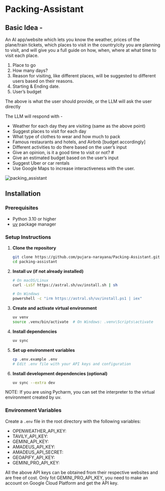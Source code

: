 # Packing-Assistant

## Basic Idea - 

An AI app/website which lets you know the weather, prices of the plane/train tickets, which places to visit in the country/city you are planning to visit, and will give you a full guide on how, when, where at what time to visit each place.

1. Place to go
2. How many days?
3. Reason for visiting, like different places, will be suggested to different users based on their reasons.
4. Starting & Ending date.
5. User’s budget

The above is what the user should provide, or the LLM will ask the user directly  

The LLM will respond with - 

* Weather for each day they are visiting (same as the above point)
* Suggest places to visit for each day
* What type of clothes to wear and how much to pack 
* Famous restaurants and hotels, and Airbnb [budget accordingly]
* Different activities to do there based on the user’s input
* Give an opinion, is it a good time to visit or not? #
* Give an estimated budget based on the user’s input
* Suggest Uber or car rentals
* Use Google Maps to increase interactiveness with the user.

![packing_assistant](https://github.com/user-attachments/assets/4cda27cf-364b-4243-a154-5506d4873c1e)


## Installation

### Prerequisites

- Python 3.10 or higher
- [uv](https://github.com/astral-sh/uv) package manager

### Setup Instructions

1. **Clone the repository**
   ```bash
   git clone https://github.com/pujara-narayana/Packing-Assistant.git
   cd packing-assistant
   ```

2. **Install uv (if not already installed)**
   ```bash
   # On macOS/Linux
   curl -LsSf https://astral.sh/uv/install.sh | sh
   
   # On Windows
   powershell -c "irm https://astral.sh/uv/install.ps1 | iex"
   ```

3. **Create and activate virtual environment**
   ```bash
   uv venv
   source .venv/bin/activate  # On Windows: .venv\Scripts\activate
   ```
4. **Install dependencies**
   ```bash
   uv sync
   ```

5. **Set up environment variables**
   ```bash
   cp .env.example .env
   # Edit .env file with your API keys and configuration
   ```

6. **Install development dependencies (optional)**
   ```bash
   uv sync --extra dev
   ```
NOTE: If you are using Pycharm, you can set the interpreter to the virtual environment created by uv.


### Environment Variables

Create a `.env` file in the root directory with the following variables:

* OPENWEATHER_API_KEY:
* TAVILY_API_KEY:
* GEMINI_API_KEY:
* AMADEUS_API_KEY:
* AMADEUS_API_SECRET: 
* GEOAPIFY_API_KEY:
* GEMINI_PRO_API_KEY:

All the above API keys can be obtained from their respective websites and are free of cost. Only fot GEMINI_PRO_API_KEY, you need to make an account on Google Cloud Platform and get the API key.

